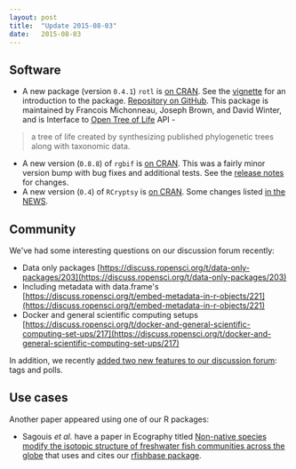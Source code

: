 ```yaml
---
layout: post
title:  "Update 2015-08-03"
date:   2015-08-03
---
```


## Software

* A new package (version `0.4.1`) `rotl` is [on CRAN](http://cran.rstudio.com/web/packages/rotl/). See the [vignette](https://cran.rstudio.com/web/packages/rotl/vignettes/how-to-use-rotl.html) for an introduction to the package. [Repository on GitHub](https://github.com/ropensci/rotl). This package is maintained by Francois Michonneau, Joseph Brown, and David Winter, and is Interface to [Open Tree of Life](http://opentreeoflife.org/) API - 

> a tree of life created by synthesizing published phylogenetic trees along with taxonomic data.

* A new version (`0.8.8`) of `rgbif` is [on CRAN](http://cran.rstudio.com/web/packages/rgbif/). This was a fairly minor version bump with bug fixes and additional tests. See the [release notes](https://github.com/ropensci/rgbif/releases/tag/v0.8.8) for changes.
* A new version (`0.4`) of `RCryptsy` is [on CRAN](http://cran.rstudio.com/web/packages/RCryptsy/). Some changes listed [in the NEWS](https://github.com/ropensci/RCryptsy/blob/master/NEWS).

## Community

We've had some interesting questions on our discussion forum recently:

* Data only packages [https://discuss.ropensci.org/t/data-only-packages/203](https://discuss.ropensci.org/t/data-only-packages/203)
* Including metadata with data.frame's [https://discuss.ropensci.org/t/embed-metadata-in-r-objects/221](https://discuss.ropensci.org/t/embed-metadata-in-r-objects/221)
* Docker and general scientific computing setups [https://discuss.ropensci.org/t/docker-and-general-scientific-computing-set-ups/217](https://discuss.ropensci.org/t/docker-and-general-scientific-computing-set-ups/217)

In addition, we recently [added two new features to our discussion forum](https://discuss.ropensci.org/t/new-features-on-this-forum/222): tags and polls. 

## Use cases

Another paper appeared using one of our R packages:

* Sagouis _et al._ have a paper in Ecography titled [Non-native species modify the isotopic structure of freshwater fish communities across the globe][fishbasems] that uses and cites our [rfishbase package][rfish].

[fishbasems]: http://onlinelibrary.wiley.com/doi/10.1111/ecog.01348/abstract
[rfish]: https://github.com/ropensci/rfishbase
